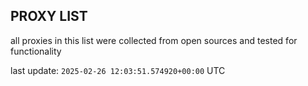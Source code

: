 ## PROXY LIST

all proxies in this list were collected from open sources and tested for functionality

last update: `2025-02-26 12:03:51.574920+00:00` UTC